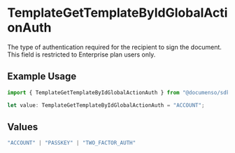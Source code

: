 # TemplateGetTemplateByIdGlobalActionAuth

The type of authentication required for the recipient to sign the document. This field is restricted to Enterprise plan users only.

## Example Usage

```typescript
import { TemplateGetTemplateByIdGlobalActionAuth } from "@documenso/sdk-typescript/models/operations";

let value: TemplateGetTemplateByIdGlobalActionAuth = "ACCOUNT";
```

## Values

```typescript
"ACCOUNT" | "PASSKEY" | "TWO_FACTOR_AUTH"
```